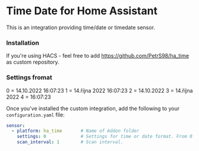 # Time Date for Home Assistant

This is an integration providing time/date or timedate sensor.

### Installation

If you're using HACS - feel free to add https://github.com/PetrS98/ha_time as custom repository.

### Settings fromat

0 = 14.10.2022 16:07:23 
1 = 14.října 2022 16:07:23 
2 = 14.10.2022 
3 = 14.října 2022 
4 = 16:07:23 

Once you've installed the custom integration, add the following to your `configuration.yaml` file:

```yaml
sensor:
  - platform: ha_time       # Name of Addon folder
    settings: 0             # Settings for time or date format. From 0 to 4.
    scan_interval: 1        # Scan interval.
```
